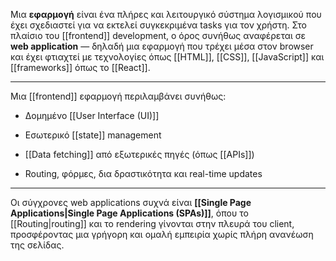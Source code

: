 
Μια **εφαρμογή** είναι ένα πλήρες και λειτουργικό σύστημα λογισμικού που έχει σχεδιαστεί για να εκτελεί συγκεκριμένα tasks για τον χρήστη. Στο πλαίσιο του [[frontend]] development, ο όρος συνήθως αναφέρεται σε **web application** — δηλαδή μια εφαρμογή που τρέχει μέσα στον browser και έχει φτιαχτεί με τεχνολογίες όπως [[HTML]], [[CSS]], [[JavaScript]] και [[frameworks]] όπως το [[React]].

---

Μια [[frontend]] εφαρμογή περιλαμβάνει συνήθως:

- Δομημένο [[User Interface (UI)]]
    
- Εσωτερικό [[state]] management
    
- [[Data fetching]] από εξωτερικές πηγές (όπως [[APIs]])
    
- Routing, φόρμες, δια δραστικότητα και real-time updates
    

---

Οι σύγχρονες web applications συχνά είναι **[[Single Page Applications|Single Page Applications (SPAs)]]**, όπου το [[Routing|routing]] και το rendering γίνονται στην πλευρά του client, προσφέροντας μια γρήγορη και ομαλή εμπειρία χωρίς πλήρη ανανέωση της σελίδας.
